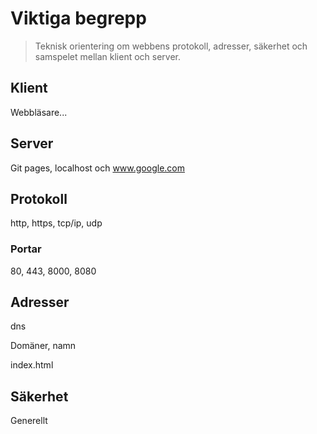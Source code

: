 # Viktiga begrepp

> Teknisk orientering om webbens protokoll, adresser, säkerhet och samspelet mellan klient och server.

## Klient

Webbläsare...

## Server

Git pages, localhost och www.google.com

## Protokoll

http, https, tcp/ip, udp

### Portar

80, 443, 8000, 8080

## Adresser

dns

Domäner, namn

index.html

## Säkerhet

Generellt




